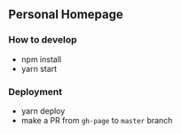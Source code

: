 ## Personal Homepage

### How to develop
- npm install
- yarn start


### Deployment
- yarn deploy
- make a PR from `gh-page` to `master` branch